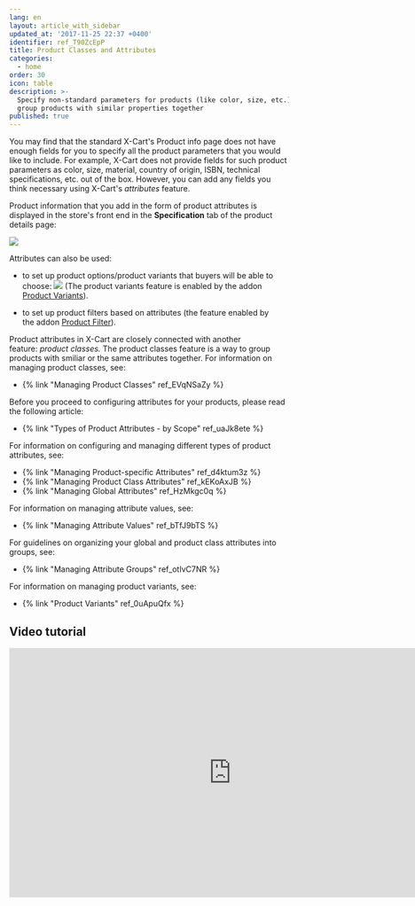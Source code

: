 ```yaml
---
lang: en
layout: article_with_sidebar
updated_at: '2017-11-25 22:37 +0400'
identifier: ref_T90ZcEpP
title: Product Classes and Attributes
categories:
  - home
order: 30
icon: table
description: >-
  Specify non-standard parameters for products (like color, size, etc.) and
  group products with similar properties together
published: true
---
```

You may find that the standard X-Cart's Product info page does not have enough fields for you to specify all the product parameters that you would like to include. For example, X-Cart does not provide fields for such product parameters as color, size, material, country of origin, ISBN, technical specifications, etc. out of the box. However, you can add any fields you think necessary using X-Cart's _attributes_ feature. 

Product information that you add in the form of product attributes is displayed in the store's front end in the **Specification** tab of the product details page:

![]({{site.baseurl}}/attachments/7504847/7602452.png)

Attributes can also be used:

*   to set up product options/product variants that buyers will be able to choose:
    ![]({{site.baseurl}}/attachments/7504847/7602468.png)
    (The product variants feature is enabled by the addon [Product Variants](http://www.x-cart.com/extensions/addons/product-variants.html)).

*   to set up product filters based on attributes (the feature enabled by the addon [Product Filter](http://www.x-cart.com/extensions/addons/product-filter.html)).

Product attributes in X-Cart are closely connected with another feature: _product classes._ The product classes feature is a way to group products with smiliar or the same attributes together. For information on managing product classes, see:

*   {% link "Managing Product Classes" ref_EVqNSaZy %}

Before you proceed to configuring attributes for your products, please read the following article:

*   {% link "Types of Product Attributes - by Scope" ref_uaJk8ete %}

For information on configuring and managing different types of product attributes, see:

*   {% link "Managing Product-specific Attributes" ref_d4ktum3z %}
*   {% link "Managing Product Class Attributes" ref_kEKoAxJB %}
*   {% link "Managing Global Attributes" ref_HzMkgc0q %}

For information on managing attribute values, see:

*   {% link "Managing Attribute Values" ref_bTfJ9bTS %}

For guidelines on organizing your global and product class attributes into groups, see:

*   {% link "Managing Attribute Groups" ref_otIvC7NR %}

For information on managing product variants, see:

*   {% link "Product Variants" ref_0uApuQfx %}

## Video tutorial

<iframe class="youtube-player" type="text/html" style="width: 800px; height: 450px" src="https://www.youtube.com/embed/WjvaZ9ExGmE" frameborder="0"></iframe>

